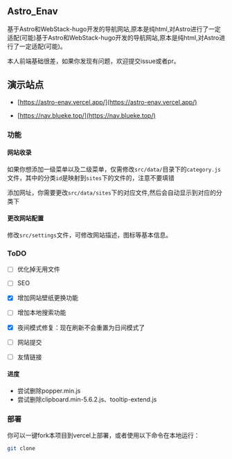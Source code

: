 
## Astro_Enav

基于Astro和WebStack-hugo开发的导航网站,原本是纯html,对Astro进行了一定适配(可能)基于Astro和WebStack-hugo开发的导航网站,原本是纯html,对Astro进行了一定适配(可能)。

本人前端基础很差，如果你发现有问题，欢迎提交issue或者pr。

## 演示站点

- [https://astro-enav.vercel.app/](https://astro-enav.vercel.app/)

- [https://nav.blueke.top/](https://nav.blueke.top/)

### 功能

#### 网站收录

如果你想添加一级菜单以及二级菜单，仅需修改`src/data/`目录下的`category.js`文件，其中的分类`id`是映射到`sites`下的文件的，注意不要填错

添加网址，你需要更改`src/data/sites`下的对应文件,然后会自动显示到对应的分类下

#### 更改网站配置

修改`src/settings`文件，可修改网站描述，图标等基本信息。

### ToDO

- [ ] 优化掉无用文件

- [ ] SEO

- [x] 增加网站壁纸更换功能

- [ ] 增加本地搜索功能

- [x] 夜间模式修复：现在刷新不会重置为日间模式了

- [ ] 网站提交

- [ ] 友情链接

#### 进度
- 尝试删除popper.min.js
- 尝试删除clipboard.min-5.6.2.js、tooltip-extend.js

### 部署

你可以一键fork本项目到vercel上部署，或者使用以下命令在本地运行：

```bash
git clone
```


